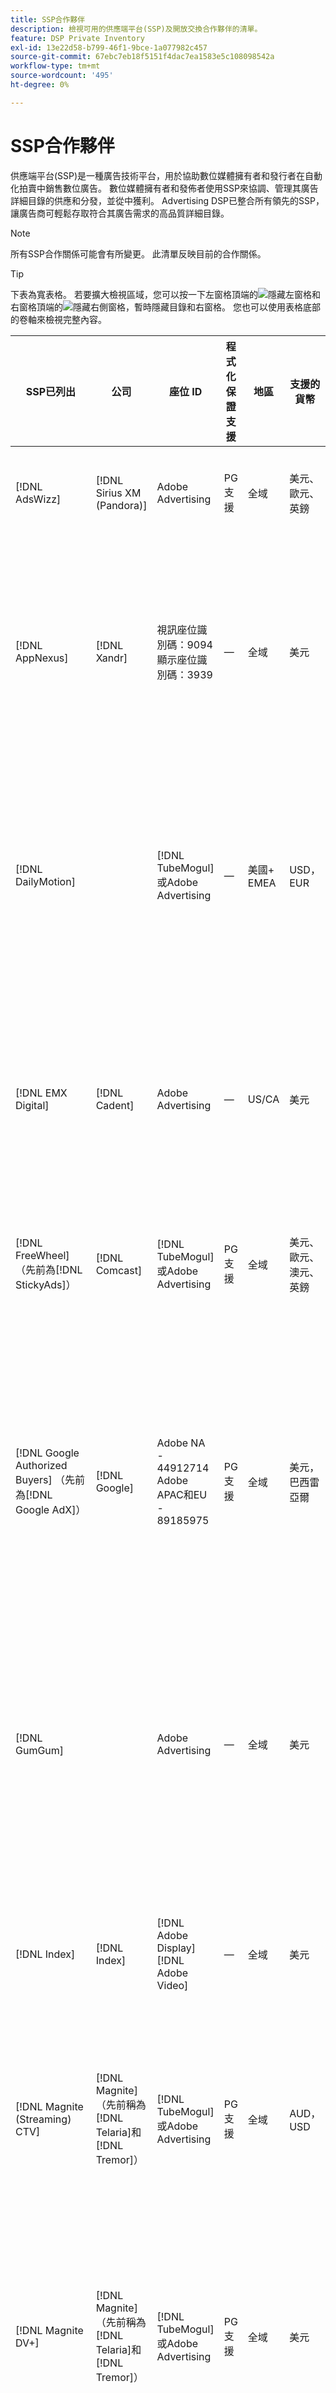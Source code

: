 ```yaml
---
title: SSP合作夥伴
description: 檢視可用的供應端平台(SSP)及開放交換合作夥伴的清單。
feature: DSP Private Inventory
exl-id: 13e22d58-b799-46f1-9bce-1a077982c457
source-git-commit: 67ebc7eb18f5151f4dac7ea1583e5c108098542a
workflow-type: tm+mt
source-wordcount: '495'
ht-degree: 0%

---
```


# SSP合作夥伴

供應端平台(SSP)是一種廣告技術平台，用於協助數位媒體擁有者和發行者在自動化拍賣中銷售數位廣告。 數位媒體擁有者和發佈者使用SSP來協調、管理其廣告詳細目錄的供應和分發，並從中獲利。 Advertising DSP已整合所有領先的SSP，讓廣告商可輕鬆存取符合其廣告需求的高品質詳細目錄。

>[!NOTE]
>
>所有SSP合作關係可能會有所變更。 此清單反映目前的合作關係。

>[!TIP]
>
>下表為寬表格。 若要擴大檢視區域，您可以按一下左窗格頂端的![隱藏左窗格](/help/dsp/assets/hide-left-pane.png "隱藏左窗格")和右窗格頂端的![隱藏右側窗格](/help/dsp/assets/hide-right-pane.png "隱藏右側窗格")，暫時隱藏目錄和右窗格。 您也可以使用表格底部的卷軸來檢視完整內容。

| SSP已列出 | 公司 | 座位 ID | 程式化保證支援 | 地區 | 支援的貨幣 | 支援的詳細目錄 |
| --- | --- | --- | --- | --- | --- | --- |
| [!DNL AdsWizz] | [!DNL Sirius XM (Pandora)] | Adobe Advertising | PG支援 | 全域 | 美元、歐元、英鎊 | 音訊桌上型電腦與行動裝置 |
| [!DNL AppNexus] | [!DNL Xandr] | 視訊座位識別碼：9094<br>顯示座位識別碼：3939 | — | 全域 | 美元 | 顯示桌上型電腦和行動裝置<br><br>視訊桌上型電腦、行動裝置和CTV |
| [!DNL DailyMotion] |  | [!DNL TubeMogul]或Adobe Advertising | — | 美國+ EMEA | USD， EUR | 顯示桌上型電腦和行動裝置<br><br>視訊桌上型電腦、行動裝置和CTV |
| [!DNL EMX Digital] | [!DNL Cadent] | Adobe Advertising | — | US/CA | 美元 | 顯示桌上型電腦和行動裝置<br><br>視訊桌上型電腦、行動裝置和CTV |
| [!DNL FreeWheel] （先前為[!DNL StickyAds]） | [!DNL Comcast] | [!DNL TubeMogul]或Adobe Advertising | PG支援 | 全域 | 美元、歐元、澳元、英鎊 | 視訊案頭、行動裝置和CTV |
| [!DNL Google Authorized Buyers] （先前為[!DNL Google AdX]） | [!DNL Google] | Adobe NA - 44912714<br>Adobe APAC和EU - 89185975 | PG支援 | 全域 | 美元，巴西雷亞爾 | 音訊桌上型電腦和行動裝置<br><br>顯示桌上型電腦和行動裝置<br><br>視訊桌上型電腦、行動裝置和電視 |
| [!DNL GumGum] |  | Adobe Advertising | — | 全域 | 美元 | 顯示桌上型電腦和行動裝置<br><br>視訊桌上型電腦和行動裝置 |
| [!DNL Index] | [!DNL Index] | [!DNL Adobe Display]<br>[!DNL Adobe Video] | — | 全域 | 美元 | 顯示桌上型電腦和行動裝置<br><br>視訊桌上型電腦、行動裝置和CTV |
| [!DNL Magnite (Streaming) CTV] | [!DNL Magnite] （先前稱為[!DNL Telaria]和[!DNL Tremor]） | [!DNL TubeMogul]或Adobe Advertising | PG支援 | 全域 | AUD， USD | 視訊案頭、行動裝置和CTV |
| [!DNL Magnite DV+] | [!DNL Magnite] （先前稱為[!DNL Telaria]和[!DNL Tremor]） | [!DNL TubeMogul]或Adobe Advertising | PG支援 | 全域 | 美元 | 音訊桌上型電腦和行動裝置<br><br>顯示桌上型電腦和行動裝置<br><br>視訊桌上型電腦、行動裝置和電視 |
| [!DNL OpenX] | [!DNL OpenX] | [!DNL TubeMogul]或Adobe Advertising | PG支援 | 全域 | 美元 | 顯示桌上型電腦和行動裝置<br><br>視訊桌上型電腦、行動裝置和CTV |
| [!DNL PubMatic New ortb2.2] | [!DNL Pubmatic] | [!DNL TubeMogul]或Adobe Advertising | — | 全域 | 美元 | 顯示桌上型電腦和行動裝置<br><br>視訊桌上型電腦、行動裝置和CTV |
| [!DNL ShareThrough] |  | [!DNL TubeMogul]或Adobe Advertising | — | 全域 | 美元 | 顯示桌上型電腦和行動裝置<br><br>原生顯示器<br><br>視訊桌上型電腦、行動裝置和CTV |
| [!DNL SmartClip] |  | Adobe Advertising | — | EMEA | 所有貨幣 | 顯示桌上型電腦和行動裝置<br><br>視訊桌上型電腦、行動裝置和CTV |
| [!DNL SmartStream] |  | Adobe Advertising | — | EMEA | EUR， USD | 視訊桌上型電腦與行動裝置 |
| [!DNL Taboola] |  | Adobe Advertising | — | US/CA | 美元 | 視訊桌上型電腦與行動裝置 |
| [!DNL Teads] |  | [!DNL TubeMogul]或Adobe Advertising | — | 輸出視訊=全域<br>顯示= NA + EMEA | 美元 | 顯示桌上型電腦和行動裝置<br><br>視訊桌上型電腦和行動裝置 |
| [!DNL TripleLift] |  | [!DNL TubeMogul]或Adobe Advertising | — | 全域 | 美元 | 原生顯示 |
| [!DNL TripleLift Display & Outstream] |  | [!DNL TubeMogul]或Adobe Advertising | — | 全域 | 美元 | 顯示桌上型電腦和行動裝置<br><br>視訊桌上型電腦、行動裝置和CTV |
| [!DNL Triton] |  | Adobe Advertising | PG支援 | 全域 | 美元 | 音訊桌上型電腦與行動裝置 |
| [!DNL Unruly] | [!DNL Nexxen] | Adobe Advertising | — | 美國+ EMEA | 美元 | 顯示桌上型電腦和行動裝置<br><br>視訊桌上型電腦、行動裝置和CTV |
| [!DNL Yahoo] |  | [!DNL TubeMogul]或Adobe Advertising | — | 全域 | 美元 | 顯示桌上型電腦和行動裝置<br><br>視訊桌上型電腦、行動裝置和CTV |

>[!MORELIKETHIS]
>
>* [詳細目錄功能概觀](inventory-overview.md)

